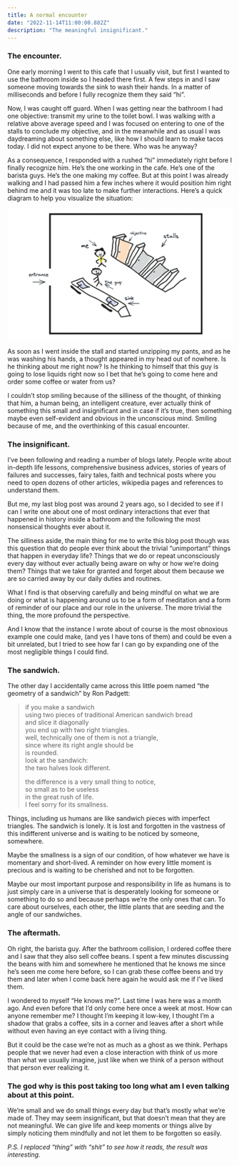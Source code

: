 ```yaml
---
title: A normal encounter
date: "2022-11-14T11:00:00.882Z"
description: "The meaningful insignificant."
---
```


### The encounter.

One early morning I went to this cafe that I usually visit, but first I wanted to use the bathroom inside so I headed there first. A few steps in and I saw someone moving towards the sink to wash their hands. In a matter of milliseconds and before I fully recognize them they said “hi”. 

Now, I was caught off guard. When I was getting near the bathroom I had one objective: transmit my urine to the toilet bowl. I was walking with a relative above average speed and I was focused on entering to one of the stalls to conclude my objective, and in the meanwhile and as usual I was daydreaming about something else, like how I should learn to make tacos today. I did not expect anyone to be there. Who was he anyway?

As a consequence, I responded with a rushed “hi” immediately right before I finally recognize him. He’s the one working in the cafe. He’s one of the barista guys. He’s the one making my coffee. But at this point I was already walking and I had passed him a few inches where it would position him right behind me and it was too late to make further interactions. Here’s a quick diagram to help you visualize the situation:

![the diagram](diagram.png "the diagram")

As soon as I went inside the stall and started unzipping my pants, and as he was washing his hands, a thought appeared in my head out of nowhere. Is he thinking about me right now? Is he thinking to himself that this guy is going to lose liquids right now so I bet that he’s going to come here and order some coffee or water from us? 

I couldn’t stop smiling because of the silliness of the thought, of thinking that him, a human being, an intelligent creature, ever actually think of something this small and insignificant and in case if it’s true, then something maybe even self-evident and obvious in the unconscious mind. Smiling because of me, and the overthinking of this casual encounter.

### The insignificant.

I’ve been following and reading a number of blogs lately. People write about in-depth life lessons, comprehensive business advices, stories of years of failures and successes, fairy tales, faith and technical posts where you need to open dozens of other articles, wikipedia pages and references to understand them.

But me, my last blog post was around 2 years ago, so I decided to see if I can I write one about one of most ordinary interactions that ever that happened in history inside a bathroom and the following the most nonsensical thoughts ever about it. 

The silliness aside, the main thing for me to write this blog post though was this question that do people ever think about the trivial “unimportant” things that happen in everyday life? Things that we do or repeat unconsciously every day without ever actually being aware on why or how we’re doing them? Things that we take for granted and forget about them because we are so carried away by our daily duties and routines.

What I find is that observing carefully and being mindful on what we are doing or what is happening around us to be a form of meditation and a form of reminder of our place and our role in the universe. The more trivial the thing, the more profound the perspective.

And I know that the instance I wrote about of course is the most obnoxious example one could make, (and yes I have tons of them) and could be even a bit unrelated, but I tried to see how far I can go by expanding one of the most negligible things I could find.

### The sandwich.

The other day I accidentally came across this little poem named “the geometry of a sandwich” by Ron Padgett:

> if you make a sandwich\
> using two pieces of traditional American sandwich bread\
> and slice it diagonally\
> you end up with two right triangles.\
> well, technically one of them is not a triangle,\
> since where its right angle should be\
> is rounded.\
> look at the sandwich:\
> the two halves look different.
> 
> the difference is a very small thing to notice,\
> so small as to be useless\
> in the great rush of life.\
> I feel sorry for its smallness.

Things, including us humans are like sandwich pieces with imperfect triangles. The sandwich is lonely. It is lost and forgotten in the vastness of this indifferent universe and is waiting to be noticed by someone, somewhere. 

Maybe the smallness is a sign of our condition, of how whatever we have is momentary and short-lived. A reminder on how every little moment is precious and is waiting to be cherished and not to be forgotten.

Maybe our most important purpose and responsibility in life as humans is to just simply care in a universe that is desperately looking for someone or something to do so and because perhaps we’re the only ones that can. To care about ourselves, each other, the little plants that are seeding and the angle of our sandwiches.

### The aftermath.

Oh right, the barista guy. After the bathroom collision, I ordered coffee there and I saw that they also sell coffee beans. I spent a few minutes discussing the beans with him and somewhere he mentioned that he knows me since he’s seen me come here before, so I can grab these coffee beens and try them and later when I come back here again he would ask me if I’ve liked them.

I wondered to myself “He knows me?”. Last time I was here was a month ago. And even before that I’d only come here once a week at most. How can anyone remember me? I thought I’m keeping it low-key, I thought I’m a shadow that grabs a coffee, sits in a corner and leaves after a short while without even having an eye contact with a living thing.

But it could be the case we’re not as much as a ghost as we think. Perhaps people that we never had even a close interaction with think of us more than what we usually imagine, just like when we think of a person without that person ever realizing it.  

### The god why is this post taking too long what am I even talking about at this point.

We’re small and we do small things every day but that’s mostly what we’re made of. They may seem insignificant, but that doesn’t mean that they are not meaningful.  We can give life and keep moments or things alive by simply noticing them mindfully and not let them to be forgotten so easily.

_P.S. I replaced “thing” with “shit” to see how it reads, the result was interesting._